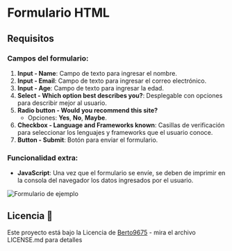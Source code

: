 # Formulario HTML


## Requisitos

### Campos del formulario:
1. **Input - Name**: Campo de texto para ingresar el nombre.
2. **Input - Email**: Campo de texto para ingresar el correo electrónico.
3. **Input - Age**: Campo de texto para ingresar la edad.
4. **Select - Which option best describes you?**: Desplegable con opciones para describir mejor al usuario.
5. **Radio button - Would you recommend this site?**
   - Opciones: **Yes**, **No**, **Maybe**.
6. **Checkbox - Language and Frameworks known**: Casillas de verificación para seleccionar los lenguajes y frameworks que el usuario conoce.
7. **Button - Submit**: Botón para enviar el formulario.

### Funcionalidad extra:
- **JavaScript**: Una vez que el formulario se envíe, se deben de imprimir en la consola del navegador los datos ingresados por el usuario.

![Formulario de ejemplo](https://media.geeksforgeeks.org/wp-content/cdn-uploads/20210323124900/Survey-Form.gif)

## Licencia 📄
Este proyecto está bajo la Licencia de [Berto9675](https://github.com/berto9675) - mira el archivo LICENSE.md para detalles
